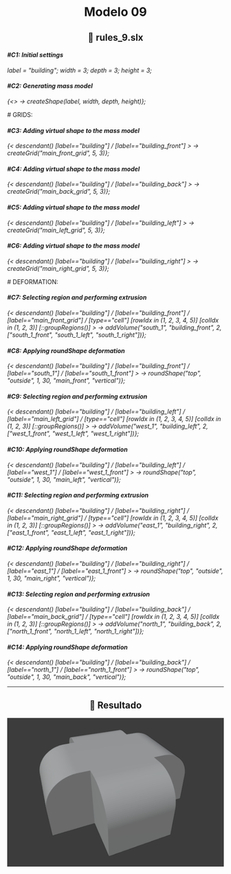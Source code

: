 <h1 align="center">Modelo 09</h2>

<h2 align="center">📝 rules_9.slx</h2>

#### **_\#C1: Initial settings_**

_label = "building"; width = 3; depth = 3; height = 3;_

#### **_\#C2: Generating mass model_**

_{<> -> createShape(label, width, depth, height)};_

\# GRIDS:

#### **_\#C3: Adding virtual shape to the mass model_**

_{< descendant() [label=="building"] / [label=="building_front"] > -> createGrid("main_front_grid", 5, 3)};_

#### **_\#C4: Adding virtual shape to the mass model_**

_{< descendant() [label=="building"] / [label=="building_back"] > -> createGrid("main_back_grid", 5, 3)};_

#### **_\#C5: Adding virtual shape to the mass model_**

_{< descendant() [label=="building"] / [label=="building_left"] > -> createGrid("main_left_grid", 5, 3)};_

#### **_\#C6: Adding virtual shape to the mass model_**

_{< descendant() [label=="building"] / [label=="building_right"] > -> createGrid("main_right_grid", 5, 3)};_

\# DEFORMATION:

#### **_\#C7: Selecting region and performing extrusion_**

_{< descendant() [label=="building"] / [label=="building_front"] / [label=="main_front_grid"] / [type=="cell"] [rowIdx in (1, 2, 3, 4, 5)] [colIdx in (1, 2, 3)] [::groupRegions()] > -> addVolume("south_1", "building_front", 2, ["south_1_front", "south_1_left", "south_1_right"])};_

#### **_\#C8: Applying roundShape deformation_**

_{< descendant() [label=="building"] / [label=="building_front"] / [label=="south_1"] / [label=="south_1_front"] > -> roundShape("top", "outside", 1, 30, "main_front", "vertical")};_

#### **_\#C9: Selecting region and performing extrusion_**

_{< descendant() [label=="building"] / [label=="building_left"] / [label=="main_left_grid"] / [type=="cell"] [rowIdx in (1, 2, 3, 4, 5)] [colIdx in (1, 2, 3)] [::groupRegions()] > -> addVolume("west_1", "building_left", 2, ["west_1_front", "west_1_left", "west_1_right"])};_

#### **_\#C10: Applying roundShape deformation_**

_{< descendant() [label=="building"] / [label=="building_left"] / [label=="west_1"] / [label=="west_1_front"] > -> roundShape("top", "outside", 1, 30, "main_left", "vertical")};_

#### **_\#C11: Selecting region and performing extrusion_**

_{< descendant() [label=="building"] / [label=="building_right"] / [label=="main_right_grid"] / [type=="cell"] [rowIdx in (1, 2, 3, 4, 5)] [colIdx in (1, 2, 3)] [::groupRegions()] > -> addVolume("east_1", "building_right", 2, ["east_1_front", "east_1_left", "east_1_right"])};_

#### **_\#C12: Applying roundShape deformation_**

_{< descendant() [label=="building"] / [label=="building_right"] / [label=="east_1"] / [label=="east_1_front"] > -> roundShape("top", "outside", 1, 30, "main_right", "vertical")};_

#### **_\#C13: Selecting region and performing extrusion_**

_{< descendant() [label=="building"] / [label=="building_back"] / [label=="main_back_grid"] / [type=="cell"] [rowIdx in (1, 2, 3, 4, 5)] [colIdx in (1, 2, 3)] [::groupRegions()] > -> addVolume("north_1", "building_back", 2, ["north_1_front", "north_1_left", "north_1_right"])};_

#### **_\#C14: Applying roundShape deformation_**

_{< descendant() [label=="building"] / [label=="building_back"] / [label=="north_1"] / [label=="north_1_front"] > -> roundShape("top", "outside", 1, 30, "main_back", "vertical")};_

---

<h2 align="center">🏢 Resultado</h2>

<div align="center">
  <img src="modelo_09.png" alt="Modelo 09">
</div>
